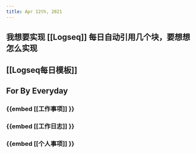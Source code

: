 ```yaml
---
title: Apr 12th, 2021
---
```


##
## 我想要实现 [[Logseq]] 每日自动引用几个块，要想想怎么实现
## [[Logseq每日模板]]
## For By Everyday
### {{embed [[工作事项]] }}
### {{embed [[工作日志]] }}
### {{embed [[个人事项]] }}
